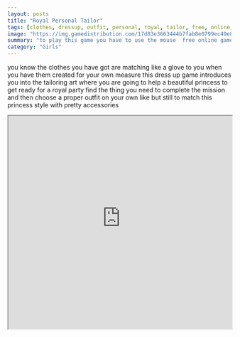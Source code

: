 ```yaml
---
layout: posts
title: "Royal Personal Tailor"
tags: [clothes, dressup, outfit, personal, royal, tailor, free, online, games, oyna, game, free, games, play, play, games]
image: "https://img.gamedistribution.com/17d83e3663444b7fab8e0799ec49e80b.jpg"
summary: "to play this game you have to use the mouse  free online games oyna game free games play play games"
category: "Girls"
---
```


you know the clothes you have got are matching like a glove to you when you have them created for your own measure this dress up game introduces you into the tailoring art where you are going to help a beautiful princess to get ready for a royal party find the thing you need to complete the mission and then choose a proper outfit on your own like but still to match this princess style with pretty accessories

<iframe width="100%" height="480px;" src="https://html5.gamedistribution.com/17d83e3663444b7fab8e0799ec49e80b/"></iframe>